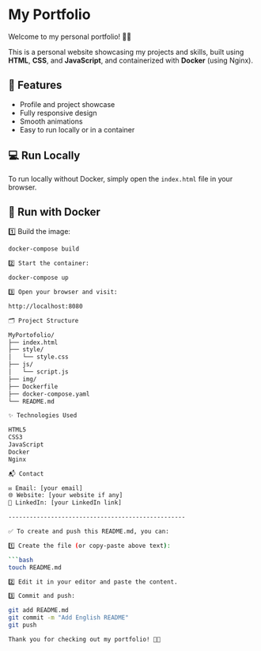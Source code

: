 # My Portfolio

Welcome to my personal portfolio! 🎨✨

This is a personal website showcasing my projects and skills, built using **HTML**, **CSS**, and **JavaScript**, and containerized with **Docker** (using Nginx).

## 🚀 Features

- Profile and project showcase
- Fully responsive design
- Smooth animations
- Easy to run locally or in a container

## 💻 Run Locally

To run locally without Docker, simply open the `index.html` file in your browser.

## 🐳 Run with Docker

1️⃣ Build the image:

```bash
docker-compose build

2️⃣ Start the container:

docker-compose up

3️⃣ Open your browser and visit:

http://localhost:8080

🗂 Project Structure

MyPortofolio/
├── index.html
├── style/
│   └── style.css
├── js/
│   └── script.js
├── img/
├── Dockerfile
├── docker-compose.yaml
└── README.md

✨ Technologies Used

HTML5
CSS3
JavaScript
Docker
Nginx

📬 Contact

✉️ Email: [your email]
🌐 Website: [your website if any]
💼 LinkedIn: [your LinkedIn link]

--------------------------------------------------

✅ To create and push this README.md, you can:

1️⃣ Create the file (or copy-paste above text):

```bash
touch README.md

2️⃣ Edit it in your editor and paste the content.

3️⃣ Commit and push:

git add README.md
git commit -m "Add English README"
git push

Thank you for checking out my portfolio! 🙏✨
